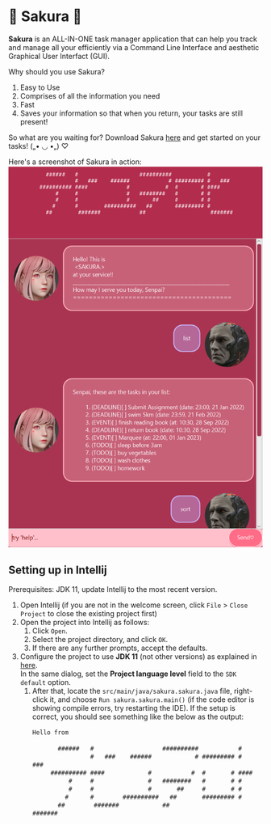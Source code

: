 # 🌸 Sakura 🌸 
**Sakura** is an ALL-IN-ONE task manager application that can help you track and manage all your efficiently 
via a Command Line Interface and aesthetic Graphical User Interfact (GUI).

Why should you use Sakura?
1. Easy to Use
2. Comprises of all the information you need
3. Fast
4. Saves your information so that when you return, your tasks are still present!

So what are you waiting for? Download Sakura [here](https://github.com/Kok-je/ip) and get started on your tasks! („• ◡ •„) ♡

Here's a screenshot of Sakura in action:<br>![](/images/Ui.PNG)

## Setting up in Intellij

Prerequisites: JDK 11, update Intellij to the most recent version.

1. Open Intellij (if you are not in the welcome screen, click `File` > `Close Project` to close the existing project first)
2. Open the project into Intellij as follows:
   1. Click `Open`.
   1. Select the project directory, and click `OK`.
   1. If there are any further prompts, accept the defaults.
3. Configure the project to use **JDK 11** (not other versions) as explained in [here](https://www.jetbrains.com/help/idea/sdk.html#set-up-jdk).<br>
   In the same dialog, set the **Project language level** field to the `SDK default` option.
   1. After that, locate the `src/main/java/sakura.sakura.java` file, right-click it, and choose `Run sakura.sakura.main()` (if the code editor is showing compile errors, try restarting the IDE). If the setup is correct, you should see something like the below as the output:
      ```
      Hello from
   
             ######   #                   ##########           #       
                      #   ###    ######            # ######### #   ### 
           ########## ####            #           #  #       # ####    
                #     #               #   ########   #       # #       
                #     #               #       ##     #       # #       
               #      #        ##########   ##       ######### #       
             ##        #######            ##                    #######
